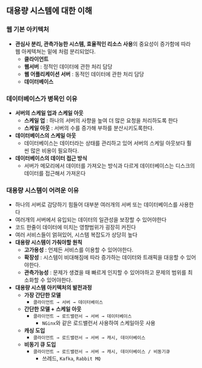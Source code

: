 ## 대용량 시스템에 대한 이해

### 웹 기본 아키텍처

- **관심사 분리, 관측가능한 시스템, 효율적인 리소스 사용**의 중요성이 증가함에 따라 웹 아케텍쳐는 밑에 처럼 분리되었다.
    - **클라이언트**
    - **웹서버** : 정적인 데이터에 관한 처리 담당
    - **웹 어플리케이션 서버** : 동적인 데이터에 관한 처리 담당
    - **데이터베이스**

### 데이터베이스가 병목인 이유

- **서버의 스케일 업과 스케일 아웃**
    - **스케일 업** : 하나의 서버의 사향을 높여 더 많은 요청을 처리하도록 한다
    - **스케일 아웃** : 서버의 수를 증가해 부하를 분산시키도록한다.
- **데이터베이스의 스케일 아웃**
    - 데이터베이스는 데이터라는 상태를 관리하고 있어 서버의 스케일 아웃보다 훨씬 많은 비용이 필요하다.
- **데이터베이스의 데이터 접근 방식**
    - 서버가 메모리에서 데이터를 가져오는 방식과 다르게 데이터베이스는 디스크의 데이터를 접근해서 가져온다

### 대용량 시스템이 어려운 이유

- 하나의 서버로 감당하기 힘들어 대부분 여러개의 서버 또는 데이터베이스를 사용한다
- 여러개의 서버에서 유입되는 데이터의 일관성을 보장할 수 있어야한다
- 코드 한줄이 데이터에 미치는 영향범위가 굉장히 커진다
- 여러 서비스들이 얽혀있어, 시스템 복잡도가 상당히 높다
- **대용량 시스템이 가춰야할 원칙**
    - **고가용성** : 언제든 서비스를 이용할 수 있어야한다.
    - **확장성** : 시스템이 비대해짐에 따라 증가하는 데이터와 트래픽을 대응할 수 있어야한다.
    - **관측가능성** : 문제가 생겼을 때 빠르게 인지할 수 있어야하고 문제의 범위를 최소화할 수 있어야한다.
- **대용량 시스템 아키텍처의 발전과정**
    - **가장 간단한 모델**
        - `클라이언트 → 서버 → 데이터베이스`
    - **간단한 모델 + 스케일 아웃**
        - `클라이언트 → 로드밸런서 → 서버 → 데이터베이스`
            - `NGinx`와 같은 로드밸런서 사용하여 스케일아웃 사용
    - **캐싱 도입**
        - `클라이언트 → 로드밸런서 → 서버 → 캐시, 데이터베이스`
    - **비동기 큐 도입**
        - `클라이언트 → 로드밸런서 → 서버 → 캐시, 데이터베이스 / 비동기큐`
            - 쓰레드, `Kafka`, `Rabbit MQ`